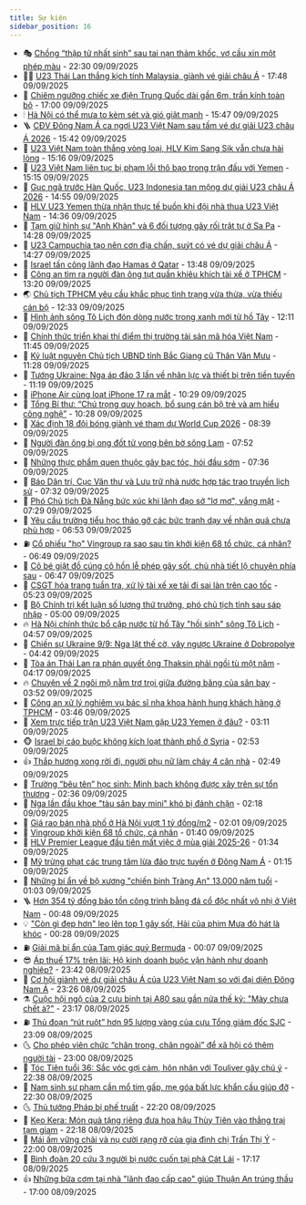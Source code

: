 ```yaml
---
title: Sự kiện
sidebar_position: 16
---
```


<!-- dantri-su-kien:START -->
- 🎭 [Chồng “thập tử nhất sinh” sau tai nạn thảm khốc, vợ cầu xin một phép màu](https://dantri.com.vn/tam-long-nhan-ai/chong-thap-tu-nhat-sinh-sau-tai-nan-tham-khoc-vo-cau-xin-mot-phep-mau-20250902201312721.htm) - 22:30 09/09/2025
- 👨‍🏫 [U23 Thái Lan thắng kịch tính Malaysia, giành vé giải châu Á](https://dantri.com.vn/the-thao/u23-thai-lan-thang-kich-tinh-malaysia-gianh-ve-giai-chau-a-20250909233150136.htm) - 17:48 09/09/2025
- 🌮 [Chiêm ngưỡng chiếc xe điện Trung Quốc dài gần 6m, trần kính toàn bộ](https://dantri.com.vn/o-to-xe-may/chiem-nguong-chiec-xe-dien-trung-quoc-dai-gan-6m-tran-kinh-toan-bo-20250909152819436.htm) - 17:00 09/09/2025
- 🕯 [Hà Nội có thể mưa to kèm sét và gió giật mạnh](https://dantri.com.vn/thoi-su/ha-noi-co-the-mua-to-kem-set-va-gio-giat-manh-20250909223737906.htm) - 15:47 09/09/2025
- 🪜 [CĐV Đông Nam Á ca ngợi U23 Việt Nam sau tấm vé dự giải U23 châu Á 2026](https://dantri.com.vn/the-thao/cdv-dong-nam-a-ca-ngoi-u23-viet-nam-sau-tam-ve-du-giai-u23-chau-a-2026-20250909222703740.htm) - 15:42 09/09/2025
- 🐘 [U23 Việt Nam toàn thắng vòng loại, HLV Kim Sang Sik vẫn chưa hài lòng](https://dantri.com.vn/the-thao/u23-viet-nam-toan-thang-vong-loai-hlv-kim-sang-sik-van-chua-hai-long-20250909221255894.htm) - 15:16 09/09/2025
- 🤔 [U23 Việt Nam liên tục bị phạm lỗi thô bạo trong trận đấu với Yemen](https://dantri.com.vn/the-thao/u23-viet-nam-lien-tuc-bi-pham-loi-tho-bao-trong-tran-dau-voi-yemen-20250909222238685.htm) - 15:15 09/09/2025
- 🧠 [Gục ngã trước Hàn Quốc, U23 Indonesia tan mộng dự giải U23 châu Á 2026](https://dantri.com.vn/the-thao/guc-nga-truoc-han-quoc-u23-indonesia-tan-mong-du-giai-u23-chau-a-2026-20250909215259122.htm) - 14:55 09/09/2025
- 📝 [HLV U23 Yemen thừa nhận thực tế buồn khi đội nhà thua U23 Việt Nam](https://dantri.com.vn/the-thao/hlv-u23-yemen-thua-nhan-thuc-te-buon-khi-doi-nha-thua-u23-viet-nam-20250909213602163.htm) - 14:36 09/09/2025
- 🦏 [Tạm giữ hình sự &quot;Anh Khàn&quot; và 6 đối tượng gây rối trật tự ở Sa Pa](https://dantri.com.vn/phap-luat/tam-giu-hinh-su-anh-khan-va-6-doi-tuong-gay-roi-trat-tu-o-sa-pa-20250909210900623.htm) - 14:28 09/09/2025
- 🥰 [U23 Campuchia tạo nên cơn địa chấn, suýt có vé dự giải châu Á](https://dantri.com.vn/the-thao/u23-campuchia-tao-nen-con-dia-chan-suyt-co-ve-du-giai-chau-a-20250909212750008.htm) - 14:27 09/09/2025
- 🤗 [Israel tấn công lãnh đạo Hamas ở Qatar](https://dantri.com.vn/the-gioi/israel-tan-cong-lanh-dao-hamas-o-qatar-20250909204703445.htm) - 13:48 09/09/2025
- 🌈 [Công an tìm ra người đàn ông tụt quần khiêu khích tài xế ở TPHCM](https://dantri.com.vn/phap-luat/cong-an-tim-ra-nguoi-dan-ong-tut-quan-khieu-khich-tai-xe-o-tphcm-20250909195756338.htm) - 13:20 09/09/2025
- 🌏 [Chủ tịch TPHCM yêu cầu khắc phục tình trạng vừa thừa, vừa thiếu cán bộ](https://dantri.com.vn/thoi-su/chu-tich-tphcm-yeu-cau-khac-phuc-tinh-trang-vua-thua-vua-thieu-can-bo-20250909162735182.htm) - 12:33 09/09/2025
- 💄 [Hình ảnh sông Tô Lịch đón dòng nước trong xanh mới từ hồ Tây](https://dantri.com.vn/thoi-su/hinh-anh-song-to-lich-don-dong-nuoc-trong-xanh-moi-tu-ho-tay-20250909182531885.htm) - 12:11 09/09/2025
- 👺 [Chính thức triển khai thí điểm thị trường tài sản mã hóa Việt Nam](https://dantri.com.vn/kinh-doanh/chinh-thuc-trien-khai-thi-diem-thi-truong-tai-san-ma-hoa-viet-nam-20250909183141182.htm) - 11:45 09/09/2025
- 👹 [Kỷ luật nguyên Chủ tịch UBND tỉnh Bắc Giang cũ Thân Văn Mưu](https://dantri.com.vn/thoi-su/ky-luat-nguyen-chu-tich-ubnd-tinh-bac-giang-cu-than-van-muu-20250909182527834.htm) - 11:28 09/09/2025
- 🌊 [Tướng Ukraine: Nga áp đảo 3 lần về nhân lực và thiết bị trên tiền tuyến](https://dantri.com.vn/the-gioi/tuong-ukraine-nga-ap-dao-3-lan-ve-nhan-luc-va-thiet-bi-tren-tien-tuyen-20250909175433876.htm) - 11:19 09/09/2025
- 🤠 [iPhone Air cùng loạt iPhone 17 ra mắt](https://dantri.com.vn/cong-nghe/iphone-air-cung-loat-iphone-17-ra-mat-20250909162043663.htm) - 10:29 09/09/2025
- 🎊 [Tổng Bí thư: “Chú trọng quy hoạch, bổ sung cán bộ trẻ và am hiểu công nghệ”](https://dantri.com.vn/thoi-su/tong-bi-thu-chu-trong-quy-hoach-bo-sung-can-bo-tre-va-am-hieu-cong-nghe-20250909172529501.htm) - 10:28 09/09/2025
- 🐘 [Xác định 18 đội bóng giành vé tham dự World Cup 2026](https://dantri.com.vn/the-thao/xac-dinh-18-doi-bong-gianh-ve-tham-du-world-cup-2026-20250909103932483.htm) - 08:39 09/09/2025
- 💂 [Người đàn ông bị ong đốt tử vong bên bờ sông Lam](https://dantri.com.vn/thoi-su/nguoi-dan-ong-bi-ong-dot-tu-vong-ben-bo-song-lam-20250909142807991.htm) - 07:52 09/09/2025
- 👹 [Những thực phẩm quen thuộc gây bạc tóc, hói đầu sớm](https://dantri.com.vn/suc-khoe/nhung-thuc-pham-quen-thuoc-gay-bac-toc-hoi-dau-som-20250907131104212.htm) - 07:36 09/09/2025
- 🦒 [Báo Dân trí, Cục Văn thư và Lưu trữ nhà nước hợp tác trao truyền lịch sử](https://dantri.com.vn/noi-vu/bao-dan-tri-cuc-van-thu-va-luu-tru-nha-nuoc-hop-tac-trao-truyen-lich-su-20250909132654246.htm) - 07:32 09/09/2025
- 🗽 [Phó Chủ tịch Đà Nẵng bức xúc khi lãnh đạo sở &quot;lơ mơ&quot;, vắng mặt](https://dantri.com.vn/thoi-su/pho-chu-tich-da-nang-buc-xuc-khi-lanh-dao-so-lo-mo-vang-mat-20250909141750810.htm) - 07:29 09/09/2025
- 💄 [Yêu cầu trường tiểu học tháo gỡ các bức tranh dạy về nhân quả chưa phù hợp](https://dantri.com.vn/giao-duc/yeu-cau-truong-tieu-hoc-thao-go-cac-buc-tranh-day-ve-nhan-qua-chua-phu-hop-20250909134851067.htm) - 06:53 09/09/2025
- ⛽️ [Cổ phiếu &quot;họ&quot; Vingroup ra sao sau tin khởi kiện 68 tổ chức, cá nhân?](https://dantri.com.vn/kinh-doanh/co-phieu-ho-vingroup-ra-sao-sau-tin-khoi-kien-68-to-chuc-ca-nhan-20250909134019103.htm) - 06:49 09/09/2025
- 🥷 [Cô bé giật đồ cúng cô hồn lễ phép gây sốt, chủ nhà tiết lộ chuyện phía sau](https://dantri.com.vn/doi-song/co-be-giat-do-cung-co-hon-le-phep-gay-sot-chu-nha-tiet-lo-chuyen-phia-sau-20250909115740134.htm) - 06:47 09/09/2025
- 🤖 [CSGT hóa trang tuần tra, xử lý tài xế xe tải đi sai làn trên cao tốc](https://dantri.com.vn/thoi-su/csgt-hoa-trang-tuan-tra-xu-ly-tai-xe-xe-tai-di-sai-lan-tren-cao-toc-20250909121509506.htm) - 05:23 09/09/2025
- 🌊 [Bộ Chính trị kết luận số lượng thứ trưởng, phó chủ tịch tỉnh sau sáp nhập](https://dantri.com.vn/thoi-su/bo-chinh-tri-ket-luan-so-luong-thu-truong-pho-chu-tich-tinh-sau-sap-nhap-20250909114901677.htm) - 05:00 09/09/2025
- 🔥 [Hà Nội chính thức bổ cập nước từ hồ Tây &quot;hồi sinh&quot; sông Tô Lịch](https://dantri.com.vn/thoi-su/ha-noi-chinh-thuc-bo-cap-nuoc-tu-ho-tay-hoi-sinh-song-to-lich-20250909114743291.htm) - 04:57 09/09/2025
- 🦏 [Chiến sự Ukraine 9/9: Nga lật thế cờ, vây ngược Ukraine ở Dobropolye](https://dantri.com.vn/the-gioi/chien-su-ukraine-99-nga-lat-the-co-vay-nguoc-ukraine-o-dobropolye-20250909112424715.htm) - 04:42 09/09/2025
- 🐘 [Tòa án Thái Lan ra phán quyết ông Thaksin phải ngồi tù một năm](https://dantri.com.vn/the-gioi/toa-an-thai-lan-ra-phan-quyet-ong-thaksin-phai-ngoi-tu-mot-nam-20250909102853545.htm) - 04:17 09/09/2025
- 🔥 [Chuyện về 2 ngôi mộ nằm trơ trọi giữa đường băng của sân bay](https://dantri.com.vn/du-lich/chuyen-ve-2-ngoi-mo-nam-tro-troi-giua-duong-bang-cua-san-bay-20250909103944153.htm) - 03:52 09/09/2025
- 💼 [Công an xử lý nghiêm vụ bác sĩ nha khoa hành hung khách hàng ở TPHCM](https://dantri.com.vn/phap-luat/cong-an-xu-ly-nghiem-vu-bac-si-nha-khoa-hanh-hung-khach-hang-o-tphcm-20250909082400098.htm) - 03:46 09/09/2025
- 🚀 [Xem trực tiếp trận U23 Việt Nam gặp U23 Yemen ở đâu?](https://dantri.com.vn/the-thao/xem-truc-tiep-tran-u23-viet-nam-gap-u23-yemen-o-dau-20250909095051718.htm) - 03:11 09/09/2025
- 🐵 [Israel bị cáo buộc không kích loạt thành phố ở Syria](https://dantri.com.vn/the-gioi/israel-bi-cao-buoc-khong-kich-loat-thanh-pho-o-syria-20250909094933034.htm) - 02:53 09/09/2025
- 👍 [Thắp hương xong rời đi, người phụ nữ làm cháy 4 căn nhà](https://dantri.com.vn/ban-doc/thap-huong-xong-roi-di-nguoi-phu-nu-lam-chay-4-can-nha-20250909090647231.htm) - 02:49 09/09/2025
- 🚦 [Trường “bêu tên” học sinh: Minh bạch không được xây trên sự tổn thương](https://dantri.com.vn/giao-duc/truong-beu-ten-hoc-sinh-minh-bach-khong-duoc-xay-tren-su-ton-thuong-20250909085724543.htm) - 02:36 09/09/2025
- 🥸 [Nga lần đầu khoe &quot;tàu sân bay mini&quot; khó bị đánh chặn](https://dantri.com.vn/the-gioi/nga-lan-dau-khoe-tau-san-bay-mini-kho-bi-danh-chan-20250909090303891.htm) - 02:18 09/09/2025
- 🥷 [Giá rao bán nhà phố ở Hà Nội vượt 1 tỷ đồng/m2](https://dantri.com.vn/bat-dong-san/gia-rao-ban-nha-pho-o-ha-noi-vuot-1-ty-dongm2-20250909002623397.htm) - 02:01 09/09/2025
- 🤡 [Vingroup khởi kiện 68 tổ chức, cá nhân](https://dantri.com.vn/kinh-doanh/vingroup-khoi-kien-68-to-chuc-ca-nhan-20250909080848472.htm) - 01:40 09/09/2025
- 🥳 [HLV Premier League đầu tiên mất việc ở mùa giải 2025-26](https://dantri.com.vn/the-thao/hlv-premier-league-dau-tien-mat-viec-o-mua-giai-2025-26-20250909081830227.htm) - 01:34 09/09/2025
- 🤩 [Mỹ trừng phạt các trung tâm lừa đảo trực tuyến ở Đông Nam Á](https://dantri.com.vn/the-gioi/my-trung-phat-cac-trung-tam-lua-dao-truc-tuyen-o-dong-nam-a-20250909072240161.htm) - 01:15 09/09/2025
- 🎡 [Những bí ẩn về bộ xương &quot;chiến binh Tràng An&quot; 13.000 năm tuổi](https://dantri.com.vn/thoi-su/nhung-bi-an-ve-bo-xuong-chien-binh-trang-an-13000-nam-tuoi-20250909074546199.htm) - 01:03 09/09/2025
- 🪜 [Hơn 354 tỷ đồng bảo tồn công trình bằng đá cổ độc nhất vô nhị ở Việt Nam](https://dantri.com.vn/du-lich/hon-354-ty-dong-bao-ton-cong-trinh-bang-da-co-doc-nhat-vo-nhi-o-viet-nam-20250908174305878.htm) - 00:48 09/09/2025
- 💡 [&quot;Còn gì đẹp hơn&quot; leo lên top 1 gây sốt, Hải của phim Mưa đỏ hát là khóc](https://dantri.com.vn/giai-tri/con-gi-dep-hon-leo-len-top-1-gay-sot-hai-cua-phim-mua-do-hat-la-khoc-20250909012619593.htm) - 00:28 09/09/2025
- ⛽️ [Giải mã bí ẩn của Tam giác quỷ Bermuda](https://dantri.com.vn/khoa-hoc/giai-ma-bi-an-cua-tam-giac-quy-bermuda-20250909023137662.htm) - 00:07 09/09/2025
- 😎 [Áp thuế 17% trên lãi: Hộ kinh doanh buộc vận hành như doanh nghiệp?](https://dantri.com.vn/kinh-doanh/ap-thue-17-tren-lai-ho-kinh-doanh-buoc-van-hanh-nhu-doanh-nghiep-20250908224859944.htm) - 23:42 08/09/2025
- 🗽 [Cơ hội giành vé dự giải châu Á của U23 Việt Nam so với đại diện Đông Nam Á](https://dantri.com.vn/the-thao/co-hoi-gianh-ve-du-giai-chau-a-cua-u23-viet-nam-so-voi-dai-dien-dong-nam-a-20250908232914453.htm) - 23:26 08/09/2025
- ⚗️ [Cuộc hội ngộ của 2 cựu binh tại A80 sau gần nửa thế kỷ: &quot;Mày chưa chết à?&quot;](https://dantri.com.vn/doi-song/cuoc-hoi-ngo-cua-2-cuu-binh-tai-a80-sau-gan-nua-the-ky-may-chua-chet-a-20250908182402518.htm) - 23:17 08/09/2025
- ⛽️ [Thủ đoạn “rút ruột” hơn 95 lượng vàng của cựu Tổng giám đốc SJC](https://dantri.com.vn/phap-luat/thu-doan-rut-ruot-hon-95-luong-vang-cua-cuu-tong-giam-doc-sjc-20250908215744963.htm) - 23:09 08/09/2025
- 🌜 [Cho phép viên chức “chân trong, chân ngoài” để xã hội có thêm người tài](https://dantri.com.vn/noi-vu/cho-phep-vien-chuc-chan-trong-chan-ngoai-de-xa-hoi-co-them-nguoi-tai-20250908113638813.htm) - 23:00 08/09/2025
- 🦩 [Tóc Tiên tuổi 36: Sắc vóc gợi cảm, hôn nhân với Touliver gây chú ý](https://dantri.com.vn/giai-tri/toc-tien-tuoi-36-sac-voc-goi-cam-hon-nhan-voi-touliver-gay-chu-y-20250908144210877.htm) - 22:38 08/09/2025
- 🦒 [Nam sinh sư phạm cần mổ tim gấp, mẹ góa bất lực khẩn cầu giúp đỡ](https://dantri.com.vn/tam-long-nhan-ai/nam-sinh-su-pham-can-mo-tim-gap-me-goa-bat-luc-khan-cau-giup-do-20250903112207167.htm) - 22:30 08/09/2025
- 🌜 [Thủ tướng Pháp bị phế truất](https://dantri.com.vn/the-gioi/thu-tuong-phap-bi-phe-truat-20250909050821143.htm) - 22:20 08/09/2025
- 🐎 [Kẹo Kera: Món quà tặng riêng đưa hoa hậu Thùy Tiên vào thẳng trại tạm giam](https://dantri.com.vn/phap-luat/keo-kera-mon-qua-tang-rieng-dua-hoa-hau-thuy-tien-vao-thang-trai-tam-giam-20250908234558339.htm) - 22:18 08/09/2025
- 🌋 [Mái ấm vững chãi và nụ cười rạng rỡ của gia đình chị Trần Thị Ý](https://dantri.com.vn/tam-long-nhan-ai/mai-am-vung-chai-va-nu-cuoi-rang-ro-cua-gia-dinh-chi-tran-thi-y-20250907224317138.htm) - 22:00 08/09/2025
- 🧰 [Binh đoàn 20 cứu 3 người bị nước cuốn tại phà Cát Lái](https://dantri.com.vn/thoi-su/binh-doan-20-cuu-3-nguoi-bi-nuoc-cuon-tai-pha-cat-lai-20250908233305214.htm) - 17:17 08/09/2025
- 👍 [Những bữa cơm tại nhà &quot;lãnh đạo cấp cao&quot; giúp Thuận An trúng thầu](https://dantri.com.vn/phap-luat/nhung-bua-com-tai-nha-lanh-dao-cap-cao-giup-thuan-an-trung-thau-20250908223630255.htm) - 17:00 08/09/2025<!-- dantri-su-kien:END -->
